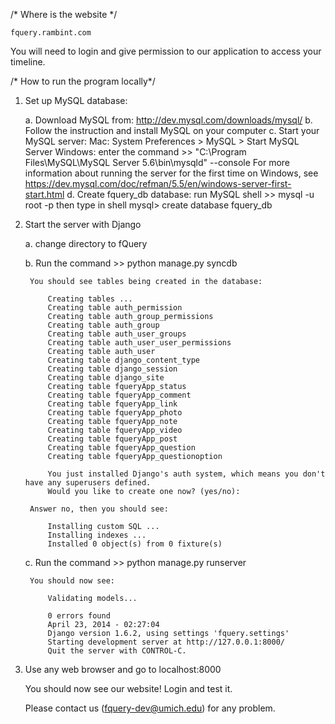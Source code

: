/* Where is the website */

    fquery.rambint.com
    

You will need to login and give permission to our application to access your timeline.


/* How to run the program locally*/

1. Set up MySQL database:

    a. Download MySQL from: http://dev.mysql.com/downloads/mysql/
    b. Follow the instruction and install MySQL on your computer
    c. Start your MySQL server:
        Mac: System Preferences > MySQL > Start MySQL Server
        Windows: enter the command 
            >> "C:\Program Files\MySQL\MySQL Server 5.6\bin\mysqld" --console
        For more information about running the server for the first time on Windows, see 
        https://dev.mysql.com/doc/refman/5.5/en/windows-server-first-start.html
    d. Create fquery_db database:
        run MySQL shell 
            >> mysql -u root -p
        then type in shell
            mysql> create database fquery_db

 
2. Start the server with Django

    a. change directory to fQuery

    b. Run the command 
        >> python manage.py syncdb

        You should see tables being created in the database:

            Creating tables ...
            Creating table auth_permission
            Creating table auth_group_permissions
            Creating table auth_group
            Creating table auth_user_groups
            Creating table auth_user_user_permissions
            Creating table auth_user
            Creating table django_content_type
            Creating table django_session
            Creating table django_site
            Creating table fqueryApp_status
            Creating table fqueryApp_comment
            Creating table fqueryApp_link
            Creating table fqueryApp_photo
            Creating table fqueryApp_note
            Creating table fqueryApp_video
            Creating table fqueryApp_post
            Creating table fqueryApp_question
            Creating table fqueryApp_questionoption

            You just installed Django's auth system, which means you don't have any superusers defined.
            Would you like to create one now? (yes/no): 

        Answer no, then you should see:

            Installing custom SQL ...
            Installing indexes ...
            Installed 0 object(s) from 0 fixture(s)


    c. Run the  command
        >> python manage.py runserver

        You should now see:

            Validating models...

            0 errors found
            April 23, 2014 - 02:27:04
            Django version 1.6.2, using settings 'fquery.settings'
            Starting development server at http://127.0.0.1:8000/
            Quit the server with CONTROL-C.

3. Use any web browser and go to localhost:8000

    You should now see our website! Login and test it.

    Please contact us (fquery-dev@umich.edu) for any problem.
